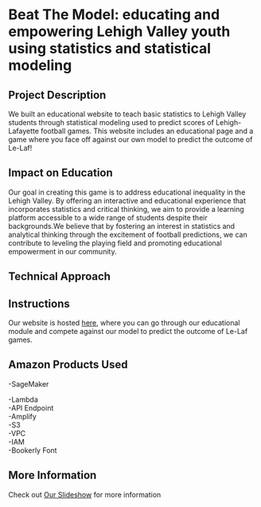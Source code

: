 # Beat The Model: educating and empowering Lehigh Valley youth using statistics and statistical modeling

## Project Description
We built an educational website to teach basic statistics to Lehigh Valley students through statistical modeling used to predict scores of Lehigh-Lafayette football games. This website includes an educational page and a game where you face off against our own model to predict the outcome of Le-Laf! 

## Impact on Education
Our goal in creating this game is to address educational inequality in the Lehigh Valley. By offering an interactive and educational experience that incorporates statistics and critical thinking, we aim to provide a learning platform accessible to a wide range of students despite their backgrounds.We believe that by fostering an interest in statistics and analytical thinking through the excitement of football predictions, we can contribute to leveling the playing field and promoting educational empowerment in our community.

## Technical Approach

## Instructions
Our website is hosted [here](https://main.dj88scqv6lsee.amplifyapp.com/news.asp), where you can go through our educational module and compete against our model to predict the outcome of Le-Laf games.

## Amazon Products Used
-SageMaker

-Lambda  
-API Endpoint  
-Amplify  
-S3  
-VPC  
-IAM  
-Bookerly Font  


## More Information
Check out [Our Slideshow](https://docs.google.com/presentation/d/1W1nTe5TKPeGjA40EOYCbuNmBvycZxur_eQeMa1QSNRI/edit?usp=sharing) for more information

